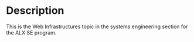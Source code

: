 # Description
This is the Web Infrastructures topic in the systems engineering section for the ALX SE program.

